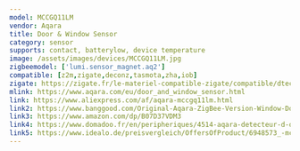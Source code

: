 ```yaml
---
model: MCCGQ11LM
vendor: Aqara
title: Door & Window Sensor
category: sensor
supports: contact, batterylow, device temperature
image: /assets/images/devices/MCCGQ11LM.jpg
zigbeemodel: ['lumi.sensor_magnet.aq2']
compatible: [z2m,zigate,deconz,tasmota,zha,iob]
zigate: https://zigate.fr/le-materiel-compatible-zigate/compatible/dtecteurouverturedeporteaqara
mlink: https://www.aqara.com/eu/door_and_window_sensor.html
link: https://www.aliexpress.com/af/aqara-mccgq11lm.html
link2: https://www.banggood.com/Original-Aqara-ZigBee-Version-Window-Door-Sensor-Smart-Home-Kit-Remote-Alarm-Xiaomi-Eco-System-p-1149705.html
link3: https://www.amazon.com/dp/B07D37VDM3
link4: https://www.domadoo.fr/en/peripheriques/4514-aqara-detecteur-d-ouverture-portefenetre-zigbee-6970504212497.html
link5: https://www.idealo.de/preisvergleich/OffersOfProduct/6948573_-mccgq11lm-aqara.html
---
```



